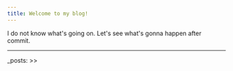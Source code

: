 ```yaml
---
title: Welcome to my blog!
---
```




I do not know what's going on. Let's see what's gonna happen after commit.


---
_posts: >>
```
